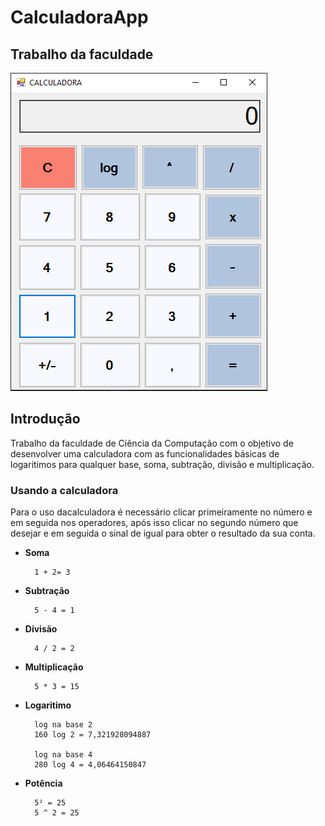 # CalculadoraApp
## Trabalho da faculdade

![Calculadora](calculadora.png)

## Introdução 

Trabalho da faculdade de Ciência da Computação com o objetivo de desenvolver uma calculadora com as funcionalidades básicas de logaritimos para qualquer base, soma, subtração, divisão e multiplicação. 


### Usando a calculadora
Para o uso dacalculadora é necessário clicar primeiramente no número e em seguida nos operadores, após isso clicar no segundo número que desejar e em seguida o sinal de igual para obter o resultado da sua conta.


- **Soma**

        1 + 2= 3

- **Subtração**

        5 - 4 = 1

- **Divisão**

        4 / 2 = 2

- **Multiplicação**

        5 * 3 = 15

- **Logaritimo**

        log na base 2
        160 log 2 = 7,321928094887

        log na base 4
        280 log 4 = 4,06464150847

- **Potência**

        5² = 25 
        5 ^ 2 = 25 